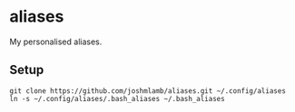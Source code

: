 # aliases
My personalised aliases.

## Setup
```
git clone https://github.com/joshmlamb/aliases.git ~/.config/aliases
ln -s ~/.config/aliases/.bash_aliases ~/.bash_aliases
```
